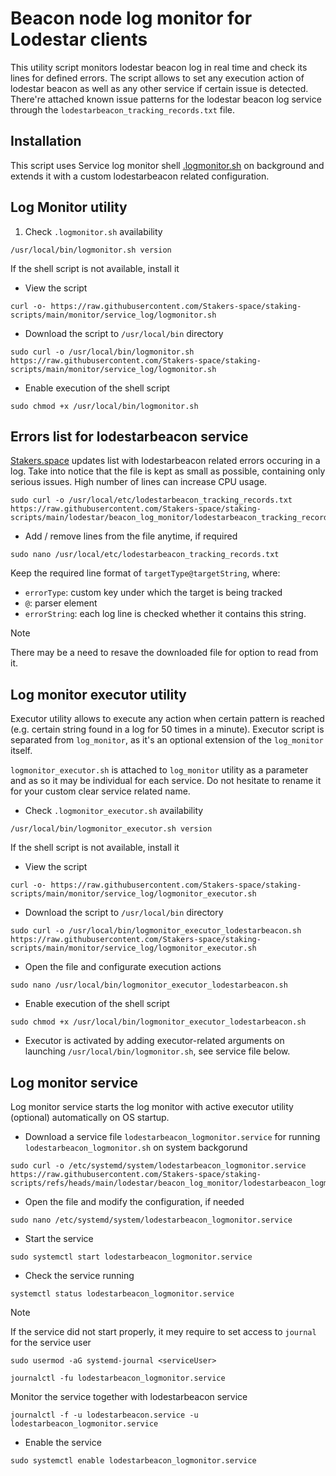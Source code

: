 # Beacon node log monitor for Lodestar clients

This utility script monitors lodestar beacon log in real time and check its lines for defined errors. The script allows to set any execution action of lodestar beacon as well as any other service if certain issue is detected. There're attached known issue patterns for the lodestar beacon log service through the `lodestarbeacon_tracking_records.txt` file.

## Installation
This script uses Service log monitor shell [.logmonitor.sh](https://github.com/Stakers-space/staking-scripts/tree/main/monitor/service_log) on background and extends it with a custom lodestarbeacon related configuration.

## Log Monitor utility
1. Check `.logmonitor.sh` availability
```
/usr/local/bin/logmonitor.sh version
```
If the shell script is not available, install it
- View the script
```
curl -o- https://raw.githubusercontent.com/Stakers-space/staking-scripts/main/monitor/service_log/logmonitor.sh
```
- Download the script to `/usr/local/bin` directory
```
sudo curl -o /usr/local/bin/logmonitor.sh https://raw.githubusercontent.com/Stakers-space/staking-scripts/main/monitor/service_log/logmonitor.sh
```
- Enable execution of the shell script
```
sudo chmod +x /usr/local/bin/logmonitor.sh
```

## Errors list for lodestarbeacon service
[Stakers.space](https://stakers.space) updates list with lodestarbeacon related errors occuring in a log. Take into notice that the file is kept as small as possible, containing only serious issues. High number of lines can increase CPU usage.
```
sudo curl -o /usr/local/etc/lodestarbeacon_tracking_records.txt https://raw.githubusercontent.com/Stakers-space/staking-scripts/main/lodestar/beacon_log_monitor/lodestarbeacon_tracking_records.txt
```
- Add / remove lines from the file anytime, if required
```
sudo nano /usr/local/etc/lodestarbeacon_tracking_records.txt
```
Keep the required line format of `targetType@targetString`, where:
- `errorType`: custom key under which the target is being tracked
- `@`: parser element
- `errorString`: each log line is checked whether it contains this string.
> [!NOTE]
> There may be a need to resave the downloaded file for option to read from it.

## Log monitor executor utility
Executor utility allows to execute any action when certain pattern is reached (e.g. certain string found in a log for 50 times in a minute). Executor script is separated from `log_monitor`, as it's an optional extension of the `log_monitor` itself.

`logmonitor_executor.sh` is attached to `log_monitor` utility as a parameter and as so it may be individual for each service. Do not hesitate to rename it for your custom clear service related name.

- Check `.logmonitor_executor.sh` availability
```
/usr/local/bin/logmonitor_executor.sh version
```
If the shell script is not available, install it
- View the script
```
curl -o- https://raw.githubusercontent.com/Stakers-space/staking-scripts/main/monitor/service_log/logmonitor_executor.sh
```
- Download the script to `/usr/local/bin` directory
```
sudo curl -o /usr/local/bin/logmonitor_executor_lodestarbeacon.sh https://raw.githubusercontent.com/Stakers-space/staking-scripts/main/monitor/service_log/logmonitor_executor.sh
```
- Open the file and configurate execution actions
```
sudo nano /usr/local/bin/logmonitor_executor_lodestarbeacon.sh
```
- Enable execution of the shell script
```
sudo chmod +x /usr/local/bin/logmonitor_executor_lodestarbeacon.sh
```
- Executor is activated by adding executor-related arguments on launching `/usr/local/bin/logmonitor.sh`, see service file below.


## Log monitor service
Log monitor service starts the log monitor with active executor utility (optional) automatically on OS startup.

- Download a service file `lodestarbeacon_logmonitor.service` for running `lodestarbeacon_logmonitor.sh` on system backgorund
```
sudo curl -o /etc/systemd/system/lodestarbeacon_logmonitor.service https://raw.githubusercontent.com/Stakers-space/staking-scripts/refs/heads/main/lodestar/beacon_log_monitor/lodestarbeacon_logmonitor.service
```
- Open the file and modify the configuration, if needed
```
sudo nano /etc/systemd/system/lodestarbeacon_logmonitor.service
```
- Start the service
```
sudo systemctl start lodestarbeacon_logmonitor.service
```
- Check the service running
```
systemctl status lodestarbeacon_logmonitor.service
```
> [!NOTE]  
> If the service did not start properly, it mey require to set access to `journal` for the service user
>
> ```sudo usermod -aG systemd-journal <serviceUser>```
>
```
journalctl -fu lodestarbeacon_logmonitor.service
```
Monitor the service together with lodestarbeacon service
```
journalctl -f -u lodestarbeacon.service -u lodestarbeacon_logmonitor.service
```
- Enable the service
```
sudo systemctl enable lodestarbeacon_logmonitor.service
```